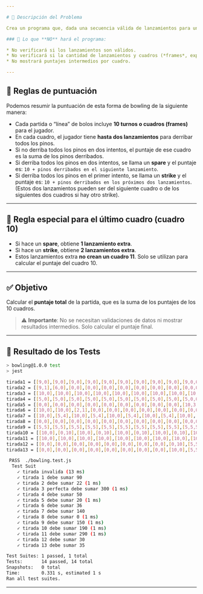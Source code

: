 ```yaml
---

# 🎳 Descripción del Problema

Crea un programa que, dada una secuencia válida de lanzamientos para una línea de *Bowling Americano de Diez Pines*, calcule el **puntaje total** de la partida.

### 🛑 Lo que **NO** hará el programa:

* No verificará si los lanzamientos son válidos.
* No verificará si la cantidad de lanzamientos y cuadros (*frames*, explicados más adelante) es correcta.
* No mostrará puntajes intermedios por cuadro.

---
```


## 📘 Reglas de puntuación

Podemos resumir la puntuación de esta forma de bowling de la siguiente manera:

* Cada partida o “línea” de bolos incluye **10 turnos o cuadros (frames)** para el jugador.
* En cada cuadro, el jugador tiene **hasta dos lanzamientos** para derribar todos los pinos.
* Si no derriba todos los pinos en dos intentos, el puntaje de ese cuadro es la suma de los pinos derribados.
* Si derriba todos los pinos en dos intentos, se llama un **spare** y el puntaje es:
  `10 + pinos derribados en el siguiente lanzamiento`.
* Si derriba todos los pinos en el primer intento, se llama un **strike** y el puntaje es:
  `10 + pinos derribados en los próximos dos lanzamientos`.
  (Estos dos lanzamientos pueden ser del siguiente cuadro o de los siguientes dos cuadros si hay otro strike).

---

## 🎯 Regla especial para el último cuadro (cuadro 10)

* Si hace un **spare**, obtiene **1 lanzamiento extra**.
* Si hace un **strike**, obtiene **2 lanzamientos extra**.
* Estos lanzamientos extra **no crean un cuadro 11**. Solo se utilizan para calcular el puntaje del cuadro 10.

---

## ✅ Objetivo

Calcular el **puntaje total** de la partida, que es la suma de los puntajes de los 10 cuadros.

> ⚠️ **Importante**: No se necesitan validaciones de datos ni mostrar resultados intermedios. Solo calcular el puntaje final.

---

## 🧪 Resultado de los Tests


```bash
> bowling@1.0.0 test
> jest

tirada1 = [[9,0],[9,0],[9,0],[9,0],[9,0],[9,0],[9,0],[9,0],[9,0],[9,0,0]]
tirada2 = [[9,1],[6,0],[0,0],[0,0],[0,0],[0,0],[0,0],[0,0],[0,0],[0,0,0]]
tirada3 = [[10,0],[10,0],[10,0],[10,0],[10,0],[10,0],[10,0],[10,0],[10,0],[10,10,10]]
tirada4 = [[5,0],[5,0],[5,0],[5,0],[5,0],[5,0],[5,0],[5,0],[5,0],[5,0,0]]
tirada5 = [[0,0],[0,0],[0,0],[0,0],[0,0],[0,0],[0,0],[0,0],[0,0],[10,3,7]]
tirada6 = [[10,0],[10,0],[2,1],[0,0],[0,0],[0,0],[0,0],[0,0],[0,0],[0,0,0]]
tirada7 = [[10,0],[5,4],[10,0],[5,4],[10,0],[5,4],[10,0],[5,4],[10,0],[5,4,0]]
tirada8 = [[0,0],[0,0],[0,0],[0,0],[0,0],[0,0],[0,0],[0,0],[0,0],[0,0,0]]
tirada9 = [[5,5],[5,5],[5,5],[5,5],[5,5],[5,5],[5,5],[5,5],[5,5],[5,5,5]]
tirada10 = [[10,0],[0,10],[10,0],[0,10],[10,0],[0,10],[10,0],[0,10],[10,0],[0,10,0]]
tirada11 = [[10,0],[10,0],[10,0],[10,0],[10,0],[10,0],[10,0],[10,0],[10,0],[10,10,0]]
tirada12 = [[0,0],[0,0],[0,0],[0,0],[0,0],[0,0],[0,0],[0,0],[0,10],[5,5,5]]
tirada13 = [[0,0],[0,0],[0,0],[0,0],[0,0],[0,0],[0,0],[0,0],[10,0],[5,5,5]]

 PASS  ./bowling.test.js
  Test Suit
    ✓ tirada invalida (13 ms)
    ✓ tirada 1 debe sumar 90
    ✓ tirada 2 debe sumar 22 (1 ms)
    ✓ tirada 3 perfecta debe sumar 300 (1 ms)
    ✓ tirada 4 debe sumar 50
    ✓ tirada 5 debe sumar 20 (1 ms)
    ✓ tirada 6 debe sumar 36
    ✓ tirada 7 debe sumar 140
    ✓ tirada 8 debe sumar 0 (1 ms)
    ✓ tirada 9 debe sumar 150 (1 ms)
    ✓ tirada 10 debe sumar 190 (1 ms)
    ✓ tirada 11 debe sumar 290 (1 ms)
    ✓ tirada 12 debe sumar 30
    ✓ tirada 13 debe sumar 35

Test Suites: 1 passed, 1 total  
Tests:       14 passed, 14 total  
Snapshots:   0 total  
Time:        0.331 s, estimated 1 s  
Ran all test suites.
```

---

